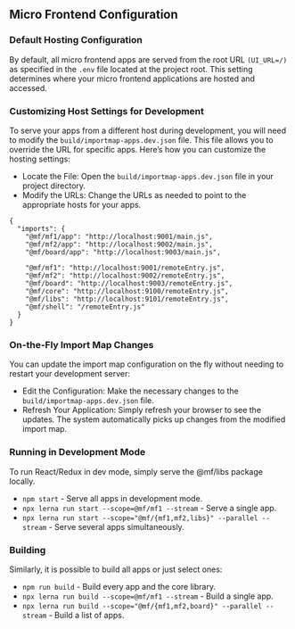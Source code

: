 ## Micro Frontend Configuration
### Default Hosting Configuration
By default, all micro frontend apps are served from the root URL `(UI_URL=/)` as specified in the `.env` file located at the project root. This setting determines where your micro frontend applications are hosted and accessed.

### Customizing Host Settings for Development
To serve your apps from a different host during development, you will need to modify the `build/importmap-apps.dev.json` file. This file allows you to override the URL for specific apps. Here’s how you can customize the hosting settings:

- Locate the File: Open the `build/importmap-apps.dev.json` file in your project directory.
- Modify the URLs: Change the URLs as needed to point to the appropriate hosts for your apps.

```
{
  "imports": {
    "@mf/mf1/app": "http://localhost:9001/main.js",
    "@mf/mf2/app": "http://localhost:9002/main.js",
    "@mf/board/app": "http://localhost:9003/main.js",
    
    "@mf/mf1": "http://localhost:9001/remoteEntry.js",
    "@mf/mf2": "http://localhost:9002/remoteEntry.js",
    "@mf/board": "http://localhost:9003/remoteEntry.js",
    "@mf/core": "http://localhost:9100/remoteEntry.js",
    "@mf/libs": "http://localhost:9101/remoteEntry.js",
    "@mf/shell": "/remoteEntry.js"
  }
}
```

### On-the-Fly Import Map Changes
You can update the import map configuration on the fly without needing to restart your development server:

- Edit the Configuration: Make the necessary changes to the `build/importmap-apps.dev.json` file.
- Refresh Your Application: Simply refresh your browser to see the updates. The system automatically picks up changes from the modified import map.

### Running in Development Mode
To run React/Redux in dev mode, simply serve the @mf/libs package locally.

- `npm start` - Serve all apps in development mode.
- `npx lerna run start --scope=@mf/mf1 --stream` - Serve a single app.
- `npx lerna run start --scope="@mf/{mf1,mf2,libs}" --parallel --stream` - Serve several apps simultaneously.

### Building
Similarly, it is possible to build all apps or just select ones:

- `npm run build` - Build every app and the core library.
- `npx lerna run build --scope=@mf/mf1 --stream` - Build a single app.
- `npx lerna run build --scope="@mf/{mf1,mf2,board}" --parallel --stream` - Build a list of apps.
